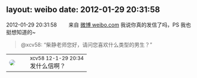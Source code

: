 layout: weibo
date: 2012-01-29 20:31:58
---
<meta name="referrer" content="no-referrer" />

2012-01-29 20:31:58  &nbsp;&nbsp;&nbsp;&nbsp;&nbsp;&nbsp; 来自 <a href="http://weibo.com/" rel="nofollow">微博 weibo.com</a>
我说你真的发信了吗，PS 我也挺想知道的~
>  @xcv58: “柴静老师您好，请问您喜欢什么类型的男生？”  ​​​

<table style="width: 100%;">
  <tr>
    <td style="width: 40px;"><img style="border-radius:50%" src="https://tva2.sinaimg.cn/crop.0.0.180.180.50/40e9ea8djw1f4es3a5fupj20500503y9.jpg?KID=imgbed,tva&Expires=1624465805&ssig=BwIGw9jYD8"></td>
    <td colspan="2"><small>xcv58 12-1-29 20:34</small><br/>发什么信啊？</td>
  </tr>
</table>
